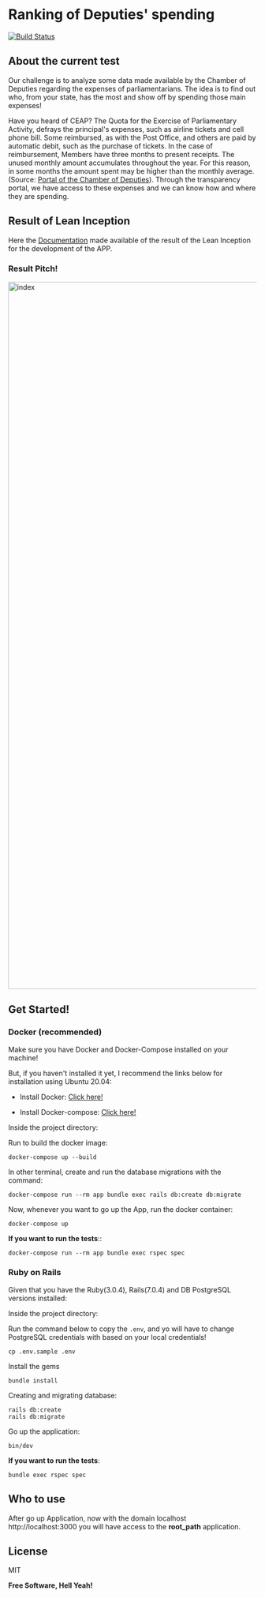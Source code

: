 # Ranking of Deputies' spending

[![Build Status](https://travis-ci.org/joemccann/dillinger.svg?branch=master)](https://travis-ci.org/joemccann/dillinger)

## About the current test
Our challenge is to analyze some data made available by the Chamber of Deputies regarding the expenses of parliamentarians. The idea is to find out who, from your state, has the most and show off by spending those main expenses!

Have you heard of CEAP? The Quota for the Exercise of Parliamentary Activity, defrays the principal's expenses, such as airline tickets and cell phone bill. Some reimbursed, as with the Post Office, and others are paid by automatic debit, such as the purchase of tickets. In the case of reimbursement, Members have three months to present receipts. The unused monthly amount accumulates throughout the year. For this reason, in some months the amount spent may be higher than the monthly average. (Source: [Portal of the Chamber of Deputies](https://www2.camara.leg.br/transparencia/acesso-a-informacao/copy_of_perguntas-frequentes/cota-para-o-exercicio-da-atividade-parlamentar)). Through the transparency portal, we have access to these expenses and we can know how and where they are spending.

## Result of Lean Inception
Here the [Documentation](https://drive.google.com/file/d/1ro5lDbXB15_xWtG_17dE7VrH8Yc1ff10/view?usp=sharing) made available of the result of the Lean Inception for the development of the APP.

### Result Pitch!
<img width="1433" alt="index" src="https://user-images.githubusercontent.com/31924649/202631519-2120b3cc-8848-4e97-9d07-73b363e97b38.png">




## Get Started!

### Docker (recommended)
Make sure you have Docker and Docker-Compose installed on your machine!

But, if you haven't installed it yet, I recommend the links below for installation using Ubuntu 20.04:

  * Install Docker: [Click here!](https://www.digitalocean.com/community/tutorials/how-to-install-and-use-docker-on-ubuntu-20-04-pt)

  * Install Docker-compose: [Click here!](https://www.digitalocean.com/community/tutorials/how-to-install-and-use-docker-compose-on-ubuntu-20-04-pt)

Inside the project directory:

Run to build the docker image:
```
docker-compose up --build
```

In other terminal, create and run the database migrations with the command:
```
docker-compose run --rm app bundle exec rails db:create db:migrate
```

Now, whenever you want to go up the App, run the docker container:
```
docker-compose up
```

**If you want to run the tests**::
```
docker-compose run --rm app bundle exec rspec spec
```

### Ruby on Rails
Given that you have the Ruby(3.0.4), Rails(7.0.4) and DB PostgreSQL versions installed:

Inside the project directory:

Run the command below to copy the `.env`, and yo will have to change PostgreSQL credentials with based on your local credentials!

```
cp .env.sample .env
```

Install the gems
```
bundle install
```

Creating and migrating database:
```
rails db:create
rails db:migrate
```

Go up the application:
```
bin/dev
```

**If you want to run the tests**:
```
bundle exec rspec spec
```

## Who to use
After go up Application, now with the domain localhost http://localhost:3000 you will have access to the **root_path** application.

## License

MIT

**Free Software, Hell Yeah!**

